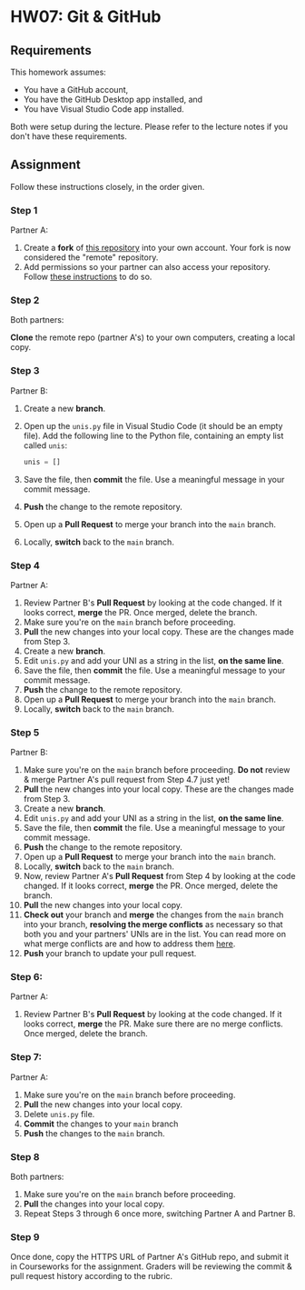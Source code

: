 # HW07: Git & GitHub

## Requirements

This homework assumes:

* You have a GitHub account,
* You have the GitHub Desktop app installed, and
* You have Visual Studio Code app installed.

Both were setup during the lecture. Please refer to the lecture notes if you don't have these requirements.

## Assignment

Follow these instructions closely, in the order given.

### Step 1
Partner A: 
   
1. Create a **fork** of [this repository](https://github.com/CUToolsForAnalytics/intro-to-git-pair) into your own account. Your fork is now considered the "remote" repository.
2. Add permissions so your partner can also access your repository. Follow [these instructions](https://docs.github.com/en/account-and-profile/setting-up-and-managing-your-personal-account-on-github/managing-access-to-your-personal-repositories/inviting-collaborators-to-a-personal-repository) to do so.

### Step 2

Both partners: 

**Clone** the remote repo (partner A's) to your own computers, creating a local copy.

### Step 3
Partner B: 

1. Create a new **branch**.
2. Open up the `unis.py` file in Visual Studio Code (it should be an empty file). Add the following line to the Python file, containing an empty list called `unis`:

     ```python
     unis = []
     ```
3. Save the file, then **commit** the file. Use a meaningful message in your commit message.
4. **Push** the change to the remote repository.
5. Open up a **Pull Request** to merge your branch into the `main` branch.
6. Locally, **switch** back to the `main` branch.

### Step 4

Partner A:

1. Review Partner B's **Pull Request** by looking at the code changed. If it looks correct, **merge** the PR. Once merged, delete the branch.
2. Make sure you're on the `main` branch before proceeding.
3. **Pull** the new changes into your local copy. These are the changes made from Step 3.
4. Create a new **branch**.
5. Edit `unis.py` and add your UNI as a string in the list, **on the same line**.
6. Save the file, then **commit** the file. Use a meaningful message to your commit message.
7. **Push** the change to the remote repository.
8. Open up a **Pull Request** to merge your branch into the `main` branch.
9. Locally, **switch** back to the `main` branch.

### Step 5

Partner B:

1. Make sure you're on the `main` branch before proceeding. **Do not** review & merge Partner A's pull request from Step 4.7 just yet!
2. **Pull** the new changes into your local copy. These are the changes made from Step 3.
3. Create a new **branch**.
4. Edit `unis.py` and add your UNI as a string in the list, **on the same line**.
5. Save the file, then **commit** the file. Use a meaningful message to your commit message.
6. **Push** the change to the remote repository.
7. Open up a **Pull Request** to merge your branch into the `main` branch.
8. Locally, **switch** back to the `main` branch.
9. Now, review Partner A's **Pull Request** from Step 4 by looking at the code changed. If it looks correct, **merge** the PR. Once merged, delete the branch.
10. **Pull** the new changes into your local copy.
11. **Check out** your branch and **merge** the changes from the `main` branch into your branch, **resolving the merge conflicts** as necessary so that both you and your partners' UNIs are in the list. You can read more on what merge conflicts are and how to address them [here](https://docs.github.com/en/pull-requests/collaborating-with-pull-requests/addressing-merge-conflicts/about-merge-conflicts).
12. **Push** your branch to update your pull request.


### Step 6:

Partner A:

1. Review Partner B's **Pull Request** by looking at the code changed. If it looks correct, **merge** the PR. Make sure there are no merge conflicts. Once merged, delete the branch.

### Step 7:

Partner A:

1. Make sure you're on the `main` branch before proceeding.
2. **Pull** the new changes into your local copy.
3. Delete `unis.py` file.
4. **Commit** the changes to your `main` branch
5. **Push** the changes to the `main` branch.
   
### Step 8

Both partners:

1. Make sure you're on the `main` branch before proceeding.
2. **Pull** the changes into your local copy.
3. Repeat Steps 3 through 6 once more, switching Partner A and Partner B.

### Step 9

Once done, copy the HTTPS URL of Partner A's GitHub repo, and submit it in Courseworks for the assignment. Graders will be reviewing the commit & pull request history according to the rubric.